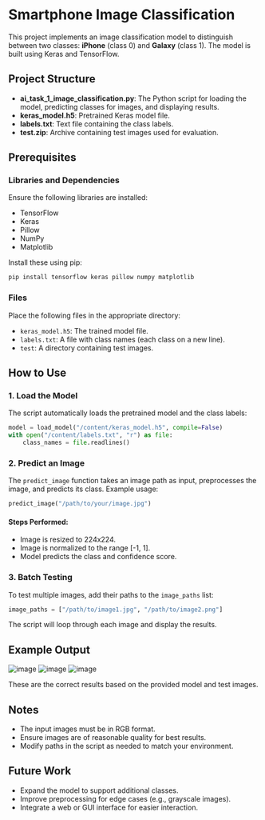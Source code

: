 # Smartphone Image Classification

This project implements an image classification model to distinguish between two classes: **iPhone** (class 0) and **Galaxy** (class 1). The model is built using Keras and TensorFlow.

## Project Structure

- **ai\_task\_1\_image\_classification.py**: The Python script for loading the model, predicting classes for images, and displaying results.
- **keras\_model.h5**: Pretrained Keras model file.
- **labels.txt**: Text file containing the class labels.
- **test.zip**: Archive containing test images used for evaluation.

## Prerequisites

### Libraries and Dependencies

Ensure the following libraries are installed:

- TensorFlow
- Keras
- Pillow
- NumPy
- Matplotlib

Install these using pip:

```bash
pip install tensorflow keras pillow numpy matplotlib
```

### Files

Place the following files in the appropriate directory:

- `keras_model.h5`: The trained model file.
- `labels.txt`: A file with class names (each class on a new line).
- `test`: A directory containing test images.

## How to Use

### 1. Load the Model

The script automatically loads the pretrained model and the class labels:

```python
model = load_model("/content/keras_model.h5", compile=False)
with open("/content/labels.txt", "r") as file:
    class_names = file.readlines()
```

### 2. Predict an Image

The `predict_image` function takes an image path as input, preprocesses the image, and predicts its class. Example usage:

```python
predict_image("/path/to/your/image.jpg")
```

#### Steps Performed:

- Image is resized to 224x224.
- Image is normalized to the range [-1, 1].
- Model predicts the class and confidence score.

### 3. Batch Testing

To test multiple images, add their paths to the `image_paths` list:

```python
image_paths = ["/path/to/image1.jpg", "/path/to/image2.png"]
```

The script will loop through each image and display the results.

## Example Output

![image](https://github.com/user-attachments/assets/aa566040-451f-4bea-a693-58932ec3cb45)
![image](https://github.com/user-attachments/assets/efed10fd-c2c2-4a5c-bf9f-553c1cd3deaf)
![image](https://github.com/user-attachments/assets/2e27f0fa-afc2-4e3a-8ab8-2e94d3ccde58)

These are the correct results based on the provided model and test images.

## Notes

- The input images must be in RGB format.
- Ensure images are of reasonable quality for best results.
- Modify paths in the script as needed to match your environment.

## Future Work

- Expand the model to support additional classes.
- Improve preprocessing for edge cases (e.g., grayscale images).
- Integrate a web or GUI interface for easier interaction.


